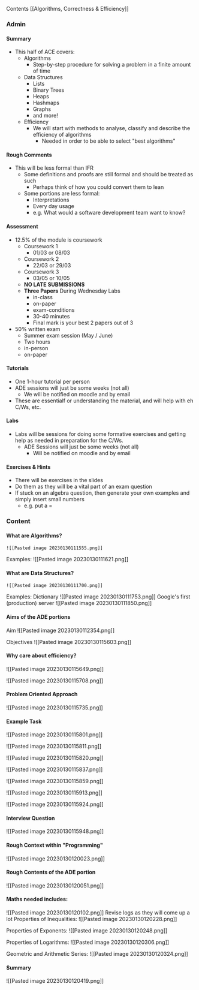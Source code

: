 Contents
[[Algorithms, Correctness & Efficiency]]
### Admin

#### Summary
- This half of ACE covers:
	- Algorithms
		- Step-by-step procedure for solving a problem in a finite amount of time
	- Data Structures
		- Lists
		- Binary Trees
		- Heaps
		- Hashmaps
		- Graphs
		- and more!
	- Efficiency
		- We will start with methods to analyse, classify and describe the efficiency of algorithms
			- Needed in order to be able to select "best algorithms"




#### Rough Comments
- This will be less formal than IFR
	- Some definitions and proofs are still formal and should be treated as such
		- Perhaps think of how you could convert them to lean
	- Some portions are less formal: 
		- Interpretations 
		- Every day usage
		- e.g. What would a software development team want to know?




#### Assessment
- 12.5% of the module is coursework
	- Coursework 1
		- 01/03 or 08/03
	- Coursework 2
		- 22/03 or 29/03
	- Coursework 3
		- 03/05 or 10/05
	- <b>NO LATE SUBMISSIONS</b>
	- <b>Three Papers</b> During Wednesday Labs
		- in-class
		- on-paper
		- exam-conditions
		- 30-40 minutes
		- Final mark is your best 2 papers out of 3
- 50% written exam
	- Summer exam session (May / June)
	- Two hours
	- in-person
	- on-paper



#### Tutorials
- One 1-hour tutorial per person
- ADE sessions will just be some weeks (not all)
	- We will be notified on moodle and by email
- These are essentialf or understanding the material, and will help with eh C/Ws, etc.




#### Labs
- Labs will be sessions for doing some formative exercises and getting help as needed in preparation for the C/Ws.
	- ADE Sessions will just be some weeks (not all)
		- Will be notified on moodle and by email


#### Exercises & Hints
- There will be exercises in the slides
- Do them as they will be a vital part of an exam question
- If stuck on an algebra question, then generate your own examples and simply insert small numbers
	- e.g. put a = 






### Content
#### What are Algorithms?
	![[Pasted image 20230130111555.png]]

Examples:
	![[Pasted image 20230130111621.png]]


#### What are Data Structures?
	![[Pasted image 20230130111700.png]]
	
Examples:
	Dictionary
		![[Pasted image 20230130111753.png]]
	Google's first (production) server
		![[Pasted image 20230130111850.png]]

#### Aims of the ADE portions
Aim
	![[Pasted image 20230130112354.png]]
	
Objectives
	![[Pasted image 20230130115603.png]]
	
#### Why care about efficiency?
![[Pasted image 20230130115649.png]]
	
![[Pasted image 20230130115708.png]]
	
#### Problem Oriented Approach
![[Pasted image 20230130115735.png]]
	
#### Example Task
![[Pasted image 20230130115801.png]]
	
![[Pasted image 20230130115811.png]]
	
![[Pasted image 20230130115820.png]]
	
![[Pasted image 20230130115837.png]]
	
![[Pasted image 20230130115859.png]]
	
![[Pasted image 20230130115913.png]]
	
![[Pasted image 20230130115924.png]]
	

#### Interview Question
![[Pasted image 20230130115948.png]]
	

#### Rough Context within "Programming"
![[Pasted image 20230130120023.png]]
	
#### Rough Contents of the ADE portion
![[Pasted image 20230130120051.png]]
	
#### Maths needed includes:
![[Pasted image 20230130120102.png]]
	Revise logs as they will come up a lot
Properties of Inequalities:
![[Pasted image 20230130120228.png]]
	
Properties of Exponents:
![[Pasted image 20230130120248.png]]
	
Properties of Logarithms:
![[Pasted image 20230130120306.png]]
	
Geometric and Arithmetic Series:
![[Pasted image 20230130120324.png]]
	
#### Summary
![[Pasted image 20230130120419.png]]
	


